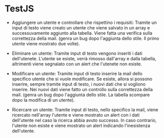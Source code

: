 # TestJS

* Aggiungere un utente e controllare che rispettino i requisiti:
Tramite un input di testo viene creato un utente che viene salvato in un array e successuvamente aggiunto alla tabella.
Viene fatta una verifica sulla correttezza della mail.
(genra un bug dopo l'aggiunta dello stile. Il primo utente viene mostrato due volte).

* Eliminare un utente:
Tramite input di testo vengono inseriti i dati dell'utenete. L'utente se esiste, verrà rimosso dall'array e dalla tabella, altrimenti viene segnalato con un alert che l'utenete non esiste.

* Modificare un utente:
Tramite input di testo inserire la mail dello specifico utente che si vuole modificare. Se esiste, allora si possono inserire, sempre tramite input di testo, i nuovi dati che si vogliono inserire. Nei nuovi dati viene fatto un controllo sulla correttezza della mail.
(genra un bug dopo l'aggiunta dello stile. La tabella scompare dopo la modifica di un utente).

* Ricercare un utente:
Tramite input di testo, nello specifico la mail, viene ricercato nell'array l'utente e viene mostrato un alert con i dati dell'utente nel caso la ricerca abbia avuto successo. In caso contrario, l'utente non esiste e viene mostrato un alert indicando l'inesistenza dell'utente.